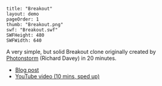 ```
title: "Breakout"
layout: demo
pageOrder: 1
thumb: "Breakout.png"
swf: "Breakout.swf"
SWFHeight: 480
SWFWidth: 640
```


A very simple, but solid Breakout clone originally created by [Photonstorm](http://www.photonstorm.com/)&nbsp;(Richard Davey)&nbsp;in 20 minutes.

*   [Blog post](http://www.photonstorm.com/tags/breakout)
*   [YouTube video (10 mins, sped up)](http://www.youtube.com/watch?v=JUG2XRV3i78)